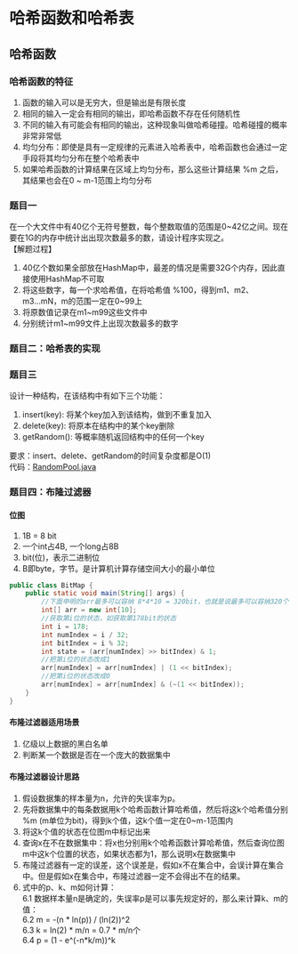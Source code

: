 # 哈希函数和哈希表
## 哈希函数
### 哈希函数的特征
1. 函数的输入可以是无穷大，但是输出是有限长度
2. 相同的输入一定会有相同的输出，即哈希函数不存在任何随机性
3. 不同的输入有可能会有相同的输出，这种现象叫做哈希碰撞。哈希碰撞的概率非常非常低
4. 均匀分布：即使是具有一定规律的元素进入哈希表中，哈希函数也会通过一定手段将其均匀分布在整个哈希表中
5. 如果哈希函数的计算结果在区域上均匀分布，那么这些计算结果 %m 之后，其结果也会在0 ~ m-1范围上均匀分布
### 题目一
在一个大文件中有40亿个无符号整数，每个整数取值的范围是0~42亿之间。现在要在1G的内存中统计出出现次数最多的数，请设计程序实现之。      
【解题过程】
1. 40亿个数如果全部放在HashMap中，最差的情况是需要32G个内存，因此直接使用HashMap不可取
2. 将这些数字，每一个求哈希值，在将哈希值 %100，得到m1、m2、m3...mN，m的范围一定在0~99上
3. 将原数值记录在m1~m99这些文件中
4. 分别统计m1~m99文件上出现次数最多的数字
### 题目二：哈希表的实现


### 题目三
设计一种结构，在该结构中有如下三个功能：
1. insert(key): 将某个key加入到该结构，做到不重复加入
2. delete(key): 将原本在结构中的某个key删除
3. getRandom(): 等概率随机返回结构中的任何一个key     

要求：insert、delete、getRandom的时间复杂度都是O(1)   
代码：[RandomPool.java](RandomPool.java)
### 题目四：布隆过滤器
#### 位图
1. 1B = 8 bit
2. 一个int占4B, 一个long占8B
3. bit(位)，表示二进制位
4. B即byte，字节。是计算机计算存储空间大小的最小单位
```java
public class BitMap {
    public static void main(String[] args) {
        //下面申明的arr最多可以容纳 8*4*10 = 320bit，也就是说最多可以容纳320个位
        int[] arr = new int[10];
        //获取第i位的状态，如获取第178bit的状态
        int i = 178;
        int numIndex = i / 32;
        int bitIndex = i % 32;
        int state = (arr[numIndex] >> bitIndex) & 1;
        //把第i位的状态改成1
        arr[numIndex] = arr[numIndex] | (1 << bitIndex);
        //把第i位的状态改成0
        arr[numIndex] = arr[numIndex] & (~(1 << bitIndex));
    }
}
```
#### 布隆过滤器适用场景
1. 亿级以上数据的黑白名单
2. 判断某一个数据是否在一个庞大的数据集中
#### 布隆过滤器设计思路
1. 假设数据集的样本量为n，允许的失误率为p。
2. 先将数据集中的每条数据用k个哈希函数计算哈希值，然后将这k个哈希值分别 %m (m单位为bit)，得到k个值，这k个值一定在0~m-1范围内   
3. 将这k个值的状态在位图m中标记出来
4. 查询x在不在数据集中：将x也分别用k个哈希函数计算哈希值，然后查询位图m中这k个位置的状态，如果状态都为1，那么说明x在数据集中
5. 布隆过滤器有一定的误差，这个误差是，假如x不在集合中，会误计算在集合中。但是假如x在集合中，布隆过滤器一定不会得出不在的结果。
6. 式中的p、k、m如何计算：     
6.1 数据样本量n是确定的，失误率p是可以事先规定好的，那么来计算k、m的值：    
6.2 m = -(n * ln(p)) / (ln(2))^2   
6.3 k = ln(2) * m/n = 0.7 * m/n个     
6.4 p = (1 - e^(-n*k/m))^k
